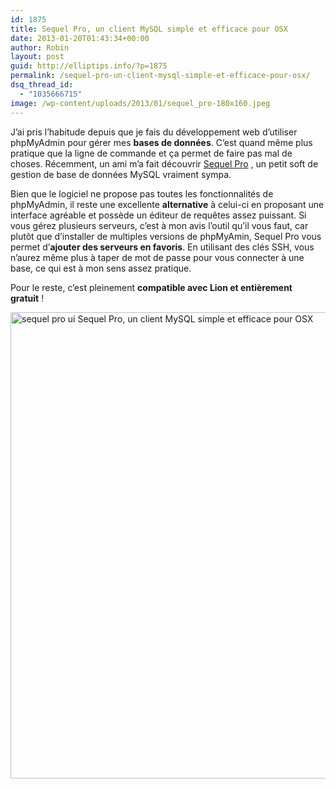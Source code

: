 ```yaml
---
id: 1875
title: Sequel Pro, un client MySQL simple et efficace pour OSX
date: 2013-01-20T01:43:34+00:00
author: Robin
layout: post
guid: http://elliptips.info/?p=1875
permalink: /sequel-pro-un-client-mysql-simple-et-efficace-pour-osx/
dsq_thread_id:
  - "1035666715"
image: /wp-content/uploads/2013/01/sequel_pro-180x160.jpeg
---
```

J&#8217;ai pris l&#8217;habitude depuis que je fais du développement web d&#8217;utiliser phpMyAdmin pour gérer mes **bases de données**. C&#8217;est quand même plus pratique que la ligne de commande et ça permet de faire pas mal de choses. Récemment, un ami m&#8217;a fait découvrir [Sequel Pro](http://www.sequelpro.com/ "Sequel Pro") , un petit soft de gestion de base de données MySQL vraiment sympa.

Bien que le logiciel ne propose pas toutes les fonctionnalités de phpMyAdmin, il reste une excellente **alternative** à celui-ci en proposant une interface agréable et possède un éditeur de requêtes assez puissant. Si vous gérez plusieurs serveurs, c&#8217;est à mon avis l&#8217;outil qu&#8217;il vous faut, car plutôt que d&#8217;installer de multiples versions de phpMyAmin, Sequel Pro vous permet d&#8217;**ajouter des serveurs en favoris**. En utilisant des clés SSH, vous n&#8217;aurez même plus à taper de mot de passe pour vous connecter à une base, ce qui est à mon sens assez pratique.

Pour le reste, c&#8217;est pleinement **compatible avec Lion et entièrement gratuit** !

<a href="http://elliptips.info/sequel-pro-un-client-mysql-simple-et-efficace-pour-osx/sequel_pro_ui/" rel="attachment wp-att-1886"><img class="aligncenter size-full wp-image-1886" alt="sequel pro ui Sequel Pro, un client MySQL simple et efficace pour OSX" src="http://elliptips.info/wp-content/uploads/2013/01/sequel_pro_ui.png" width="1062" height="746" srcset="http://elliptips.info/wp-content/uploads/2013/01/sequel_pro_ui.png 1062w, http://elliptips.info/wp-content/uploads/2013/01/sequel_pro_ui-300x210.png 300w, http://elliptips.info/wp-content/uploads/2013/01/sequel_pro_ui-1024x719.png 1024w" sizes="(max-width: 1062px) 100vw, 1062px" title="Sequel Pro, un client MySQL simple et efficace pour OSX photo" /></a>

&nbsp;